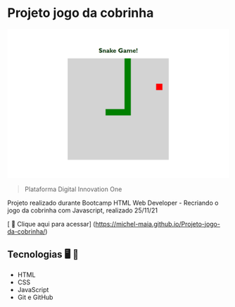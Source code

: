 
# Projeto jogo da cobrinha

![preview](./.github/preview.png)

> Plataforma Digital Innovation One

 Projeto realizado durante Bootcamp HTML Web Developer - Recriando o jogo da cobrinha com Javascript, realizado 25/11/21


[ 📎 Clique aqui para acessar] (https://michel-maia.github.io/Projeto-jogo-da-cobrinha/)

 ## Tecnologias 🖥️ 🚀 

- HTML
- CSS
- JavaScript
- Git e GitHub

